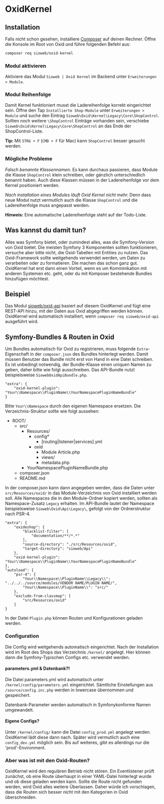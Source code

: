 # OxidKernel

## Installation

Falls nicht schon gesehen, installiere [Composer](https://getcomposer.org/download/) auf deinen Rechner. Öffne die Konsole im Root von Oxid und führe folgenden Befehl aus:

```sh
composer req sioweb/oxid-kernel
```

### Modul aktivieren

Aktiviere das Modul `Sioweb | Oxid Kernel` im Backend unter `Erweiterungen > Module`.

### Modul Reihenfolge

Damit Kernel funktioniert musst die Ladereihenfolge korrekt eingerichtet sein. Öffne den Tap `Installierte Shop-Module` unter `Erweiterungen > Module` und suche den Eintrag `Sioweb\Oxid\Kernel\Legacy\Core\ShopControl`. Sollten noch weitere `\ShopControl` Einträge vorhanden sein, verschiebe `Sioweb\Oxid\Kernel\Legacy\Core\ShopControl` an das Ende der ShopControl-Liste.

**Tip:** Mit `STRG + F` (`CMD + F` für Mac) kann `ShopControl` besser gesucht werden.

### Mögliche Probleme

*Falsch benannte Klassennamen.* Es kann durchaus passieren, dass Module die Klasse `ShopControl` klein schreiben, oder gänzlich unterschiedlich benannt haben. Auch diese Klassen müssen in der Ladereihenfolge vor dem Kernel positioniert werden.

*Nach installation eines Modules läuft Oxid Kernel nicht mehr.* Denn dass neue Modul nutzt vermutlich auch die Klasse `ShopControl` und die Ladereihenfolge muss angepasst werden.

**Hinweis:** Eine automatische Ladereihenfolge steht auf der Todo-Liste.

## Was kannst du damit tun?

Alles was Symfony bietet, oder zumindest alles, was die Symfony-Version von Oxid bietet. Die meisten Symfony 3 Komponenten sollten funktionieren, versuche aber bitte nicht, die Oxid-Tabellen mit Entities zu nutzen. Das Oxid-Framework sollte weitgehends verwendet werden, um Daten zu verarbeiten oder zu formatieren. Die machen das schon ganz gut. OxidKernel hat erst dann einen Vorteil, wenn es um Komminikation mit anderen Systemen etc. geht, oder du mit Komposer bestehende Bundles hinzufügen möchtest.

## Beispiel

Das Modul [sioweb/oxid-api](https://github.com/Sioweb/OxidApi) basiert auf diesem OxidKernel und fügt eine REST-API hinzu, mit der Daten aus Oxid abgegriffen werden können. OxidKernel wird automatisch installiert, wenn `composer req sioweb/oxid-api` ausgeführt wird.

## Symfony-Bundles & Routen in Oxid

Um Bundles automatisch für Oxid zu registrieren, muss folgende `Extra`-Eigenschaft in der `composer.json` des Bundles hinterlegt werden. Damit müssen Benutzer das Bundle nicht erst von Hand in eine Datei schreiben. Es ist unbedingt notwendig, der Bundle-Klasse einen uniquen Namen zu geben, daher bitte wie folgt ausschreiben. Das API-Bundle nutzt beispielsweise `SiowebOxidApiBundle.php`.

```
"extra": {
    "oxid-kernel-plugin": "Your\\Namespace\\PluginName\\YourNamespacePluginNameBundle"
}
```

Bitte `Your\\Namespace` durch den eigenen Namespace ersetzen. Die Verzeichnis-Struktur sollte wie folgt aussehen:

- ROOT/
    - src/
        - Resources/
            - config*
                - [routing|listener|services].yml
            - oxid
                - Module
                    Article.php
                - views/
                - metadata.php
        - YourNamespacePluginNameBundle.php
    - composer.json
    - README.md
    
In der composer.json kann dann angegeben werden, dass die Daten unter `src/Resources/oxid/` in das Module-Verzeichnis von Oxid installiert werden soll. Alle Namespaces die in den Module-Ordner kopiert werden, sollten als Namespace-Zusatz `Legacy` erhalten. Im API-Bundle lautet der Namespace beispielsweise `Sioweb\Oxid\Api\Legacy\`, gefolgt von der Ordnerstruktur nach PSR-4.

```
"extra": {
    "oxideshop": {
        "blacklist-filter": [
            "documentation/**/*.*"
        ],
        "source-directory": "./src/Resources/oxid",
        "target-directory": "sioweb/Api"
    },
    "oxid-kernel-plugin": "Your\\Namespace\\PluginName\\YourNamespacePluginNameBundle"
},
"autoload": {
    "psr-4": {
        "Your\\Namespace\\PluginName\\Legacy\\": "../../../source/modules/VENDOR NAME/PLUGIN NAME/",
        "Your\\Namespace\\PluginName\\": "src/"
    },
    "exclude-from-classmap": [
        "src/Resources/oxid"
    ]
}
```

In der Datei `Plugin.php` können Routen und Konfigurationen geladen werden.

### Configuration

Die Config wird weitgehends automatisch eingerichtet. Nach der Installation wird im Root des Shops das Verzeichnis `/kernel/` angelegt. Hier können dann die Symfony-Typischen Configs etc. verwendet werden.

#### parameters.yml & Datenbank?!

Die Datei parameters.yml wird automatisch unter `/kernel/config/parameters.yml` eingerichtet. Sämtliche Einstellungen aus `/source/config.inc.php` werden in lowercase übernommen und gespeichert.

Datenbank-Parameter werden automatisch in Symfonykonforme Namen umgewandelt.

#### Eigene Configs?

Unter `/kernel/config/` kann die Datei `config_prod.yml` angelegt werden. OxidKernel lädt diese dann nach. Später wird vermutlich auch eine `config_dev.yml` möglich sein. Bis auf weiteres, gibt es allerdings nur die 'prod'-Environment.

### Aber was ist mit den Oxid-Routen?

OxidKernel wird den regulären Betrieb nicht stören. Ein Eventlistener prüft zunächst, ob eine Route überhaupt in einer YAML-Datei hinterlegt wurde und ob diese geladen werden kann. Sollte die Route nicht gefunden werden, wird Oxid alles weitere Überlassen. Daher würde ich vorschlagen, dass die Routen sich besser nicht mit den Kategorien in Oxid überschneiden.
